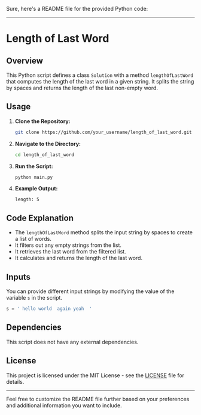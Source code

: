 Sure, here's a README file for the provided Python code:

---

# Length of Last Word

## Overview

This Python script defines a class `Solution` with a method `lengthOfLastWord` that computes the length of the last word in a given string. It splits the string by spaces and returns the length of the last non-empty word.

## Usage

1. **Clone the Repository:**
   ```bash
   git clone https://github.com/your_username/length_of_last_word.git
   ```

2. **Navigate to the Directory:**
   ```bash
   cd length_of_last_word
   ```

3. **Run the Script:**
   ```bash
   python main.py
   ```

4. **Example Output:**
   ```
   length: 5
   ```

## Code Explanation

- The `lengthOfLastWord` method splits the input string by spaces to create a list of words.
- It filters out any empty strings from the list.
- It retrieves the last word from the filtered list.
- It calculates and returns the length of the last word.

## Inputs

You can provide different input strings by modifying the value of the variable `s` in the script.

```python
s = ' hello world  again yeah  '
```

## Dependencies

This script does not have any external dependencies.

## License

This project is licensed under the MIT License - see the [LICENSE](LICENSE) file for details.

---

Feel free to customize the README file further based on your preferences and additional information you want to include.